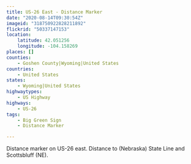 ```yaml
---
title: US-26 East - Distance Marker
date: "2020-08-14T09:30:54Z"
imageid: "318750922828211892"
flickrid: "50337147153"
location:
    latitude: 42.051256
    longitude: -104.158269
places: []
counties:
    - Goshen County|Wyoming|United States
countries:
    - United States
states:
    - Wyoming|United States
highwaytypes:
    - US Highway
highways:
    - US-26
tags:
    - Big Green Sign
    - Distance Marker

---
```

Distance marker on US-26 east.  Distance to (Nebraska) State Line and Scottsbluff (NE).